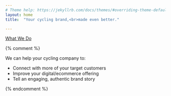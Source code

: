 ```yaml
---
# Theme help: https://jekyllrb.com/docs/themes/#overriding-theme-defaults
layout: home
title:  "Your cycling brand,<br>made even better."

---
```

<!-- [How we can help your business](/services) -->
<a class="f6 link dim br-pill ba bw1 ph3 pv2 mb2 dib white" href="/services">What We Do</a>

{% comment %}
<p>We can help your cycling company to:</p>
<ul>
	<li>Connect with more of your target customers</li>
	<li>Improve your digital/ecommerce offering</li>
	<li>Tell an engaging, authentic brand story</li>
</ul>
{% endcomment %}
